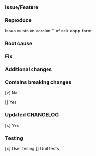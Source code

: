 ### Issue/Feature

### Reproduce
Issue exists on version `` of sdk-dapp-form

### Root cause

### Fix

### Additional changes

### Contains breaking changes
[x] No

[] Yes

### Updated CHANGELOG
[x] Yes

### Testing
[x] User tesing
[] Unit tests
